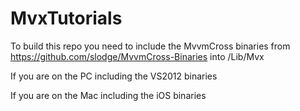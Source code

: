 MvxTutorials
============

To build this repo you need to include the MvvmCross binaries from https://github.com/slodge/MvvmCross-Binaries into /Lib/Mvx

If you are on the PC including the VS2012 binaries

If you are on the Mac including the iOS binaries